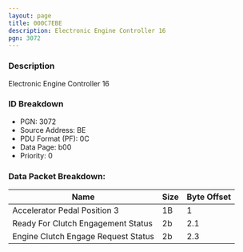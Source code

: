 ```yaml
---
layout: page
title: 000C7EBE
description: Electronic Engine Controller 16
pgn: 3072
---
```


### Description

Electronic Engine Controller 16

### ID Breakdown
* PGN: 3072
* Source Address: BE
* PDU Format (PF): 0C
* Data Page: b00
* Priority: 0
### Data Packet Breakdown:

| Name | Size | Byte Offset |
| ---- | ---- | ----------- |
| Accelerator Pedal Position 3 | 1B | 1 |
| Ready For Clutch Engagement Status | 2b | 2.1 |
| Engine Clutch Engage Request Status | 2b | 2.3 |
